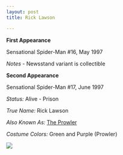 ```yaml
---
layout: post
title: Rick Lawson

---
```


**First Appearance**

Sensational Spider-Man #16, May 1997

*Notes* - Newsstand variant is collectible

**Second Appearance**

Sensational Spider-Man #17, June 1997

*Status:* Alive - Prison

*True Name:* Rick Lawson

*Also Known As:*  <a href="http://bridanp.github.io/coverfirsts/2016/01/01/prowler/">The Prowler</a>

*Costume Colors:*  Green and Purple (Prowler)

<img src="http://bridanp.github.io/coverfirsts/images/marvel/the-sensational-spider-man-16.jpg">
